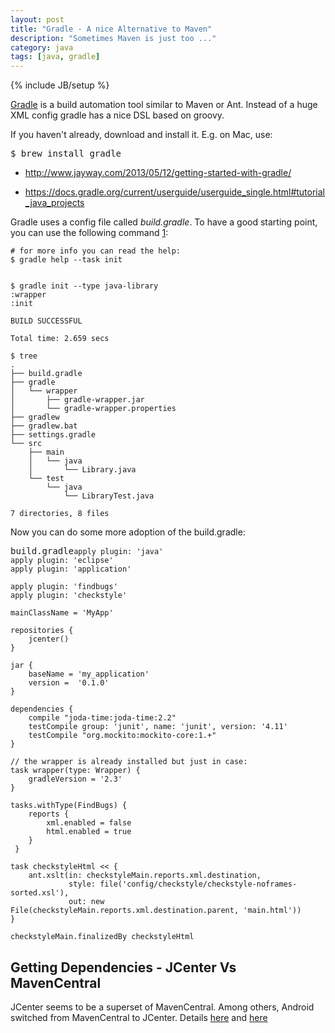 ```yaml
---
layout: post
title: "Gradle - A nice Alternative to Maven"
description: "Sometimes Maven is just too ..."
category: java 
tags: [java, gradle]
---
```

{% include JB/setup %}



<!-- 
<link rel="stylesheet" href="//cdnjs.cloudflare.com/ajax/libs/highlight.js/8.7/styles/default.min.css"> 
-->
<link rel="stylesheet" href="//cdnjs.cloudflare.com/ajax/libs/highlight.js/8.7/styles/androidstudio.min.css">
<script src="//cdnjs.cloudflare.com/ajax/libs/highlight.js/8.7/highlight.min.js"></script>
<script>hljs.initHighlightingOnLoad();</script>





[Gradle](https://gradle.org/) is a build automation tool similar to Maven or Ant. Instead of a huge XML config gradle has a nice DSL based on groovy.

If you haven't already, download and install it. E.g. on Mac, use:

<pre>
$ brew install gradle
</pre>



* <http://www.jayway.com/2013/05/12/getting-started-with-gradle/>

* <https://docs.gradle.org/current/userguide/userguide_single.html#tutorial_java_projects>



Gradle uses a config file called *build.gradle*. To have a good starting point, you can use the following command [1](http://stackoverflow.com/questions/11524790/gradle-counterpart-to-maven-archetype/19001470#19001470):

<pre><code># for more info you can read the help:
$ gradle help --task init


$ gradle init --type java-library
:wrapper
:init

BUILD SUCCESSFUL

Total time: 2.659 secs

$ tree
.
├── build.gradle
├── gradle
│   └── wrapper
│       ├── gradle-wrapper.jar
│       └── gradle-wrapper.properties
├── gradlew
├── gradlew.bat
├── settings.gradle
└── src
    ├── main
    │   └── java
    │       └── Library.java
    └── test
        └── java
            └── LibraryTest.java

7 directories, 8 files
</code></pre>




Now you can do some more adoption of the build.gradle:


<pre>build.gradle<code>apply plugin: 'java'
apply plugin: 'eclipse'
apply plugin: 'application'

apply plugin: 'findbugs'
apply plugin: 'checkstyle'

mainClassName = 'MyApp'

repositories {
    jcenter()
}

jar {
    baseName = 'my_application'
    version =  '0.1.0'
}

dependencies {
    compile "joda-time:joda-time:2.2"
    testCompile group: 'junit', name: 'junit', version: '4.11'
    testCompile "org.mockito:mockito-core:1.+"
}

// the wrapper is already installed but just in case:
task wrapper(type: Wrapper) {
    gradleVersion = '2.3'
}

tasks.withType(FindBugs) {
    reports {
        xml.enabled = false
        html.enabled = true
    }
 }

task checkstyleHtml << {
    ant.xslt(in: checkstyleMain.reports.xml.destination,
             style: file('config/checkstyle/checkstyle-noframes-sorted.xsl'),
             out: new File(checkstyleMain.reports.xml.destination.parent, 'main.html'))
}

checkstyleMain.finalizedBy checkstyleHtml
</code></pre>






## Getting Dependencies - JCenter Vs MavenCentral

JCenter seems to be a superset of MavenCentral. Among others, Android switched from MavenCentral to JCenter. Details [here](http://blog.bintray.com/2015/02/09/android-studio-migration-from-maven-central-to-jcenter/) and [here](http://stackoverflow.com/questions/24852219/android-buildscript-repositories-jcenter-vs-mavencentral)

